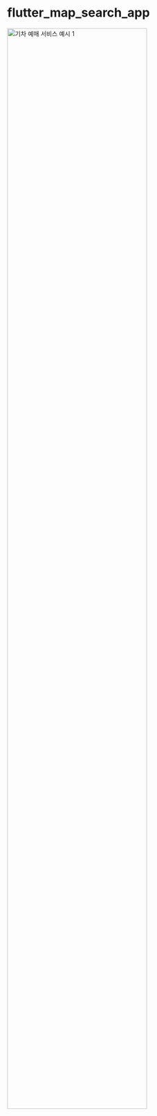 # flutter_map_search_app

<img src="https://github.com/user-attachments/assets/de764387-988e-4d93-823c-9a04b7cd3271" alt="기차 예매 서비스 예시 1" style="width: 80%; margin-bottom: 20px;" />

